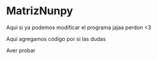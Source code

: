 # MatrizNunpy
Aqui si ya podemos modificar el programa
jajaa perdon <3

Aquí agregamos código por si las dudas

Aver probar